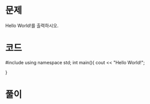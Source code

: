 # 문제 

  Hello World!를 출력하시오.

# 코드

#include <iostream> 
using namespace std;
int main(){
    cout << "Hello World!"; 

} 

# 풀이

 

